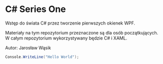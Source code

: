 C# Series One
=============
Wstęp do świata C# przez tworzenie pierwszych okienek WPF.

Materiały na tym repozytorium przeznaczone są dla osób początkujących.
W całym repozytorium wykorzystywany będzie C# i XAML.

Autor: Jarosław Wąsik

```csharp
Console.WriteLine("Hello World");
```
